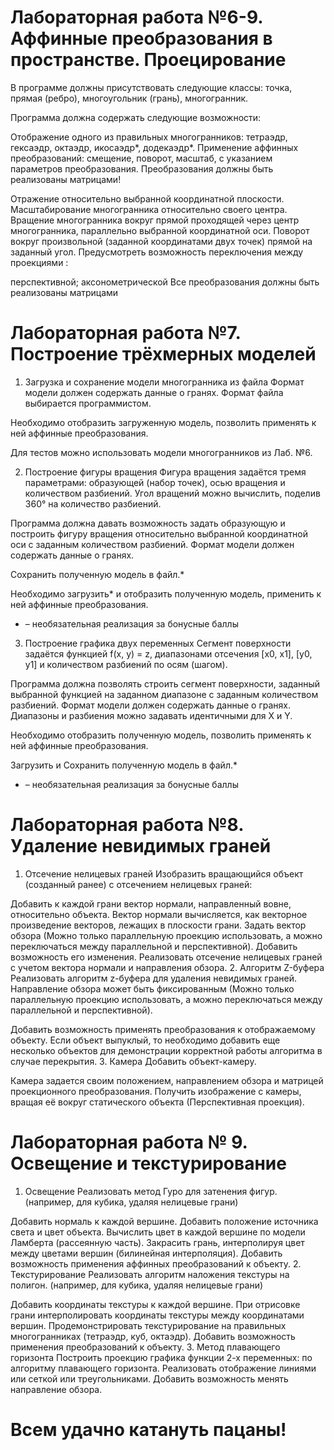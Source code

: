 # Лабораторная работа №6-9. Аффинные преобразования в пространстве. Проецирование
В программе должны присутствовать следующие классы: точка, прямая (ребро), многоугольник (грань), многогранник.

Программа должна содержать следующие возможности:

Отображение одного из правильных многогранников: тетраэдр, гексаэдр, октаэдр, икосаэдр*, додекаэдр*.
Применение аффинных преобразований: смещение, поворот, масштаб, с указанием параметров преобразования. Преобразования должны быть реализованы матрицами!

Отражение относительно выбранной координатной плоскости.
Масштабирование многогранника относительно своего центра.
Вращение многогранника вокруг прямой проходящей через центр многогранника, параллельно выбранной координатной оси.
Поворот вокруг произвольной (заданной координатами двух точек) прямой на заданный угол.
Предусмотреть возможность переключения между проекциями :

перспективной;
аксонометрической
Все преобразования должны быть реализованы матрицами

# Лабораторная работа №7. Построение трёхмерных моделей
1. Загрузка и сохранение модели многогранника из файла
Формат модели должен содержать данные о гранях. Формат файла выбирается программистом.

Необходимо отобразить загруженную модель, позволить применять к ней аффинные преобразования. 

Для тестов можно использовать модели многогранников из Лаб. №6.

2. Построение фигуры вращения
Фигура вращения задаётся тремя параметрами: образующей (набор точек), осью вращения и количеством разбиений. Угол вращений можно вычислить, поделив 360° на количество разбиений.

Программа должна давать возможность задать образующую и построить фигуру вращения относительно выбранной координатной оси с заданным количеством разбиений. Формат модели должен содержать данные о гранях.

Сохранить полученную модель в файл.*

Необходимо загрузить* и отобразить полученную модель, применить к ней аффинные преобразования.

* – необязательная реализация за бонусные баллы 

3. Построение графика двух переменных
Сегмент поверхности задаётся функцией f(x, y) = z, диапазонами отсечения [x0, x1], [y0, y1] и количеством разбиений по осям (шагом).

Программа должна позволять строить сегмент поверхности, заданный выбранной функцией на заданном диапазоне с заданным количеством разбиений. Формат модели должен содержать данные о гранях. Диапазоны и разбиения можно задавать идентичными для X и Y.

Необходимо отобразить полученную модель, позволить применять к ней аффинные преобразования.

Загрузить и Сохранить полученную модель в файл.* 

* – необязательная реализация за бонусные баллы 

# Лабораторная работа №8. Удаление невидимых граней
1. Отсечение нелицевых граней
Изобразить вращающийся объект (созданный ранее) с отсечением нелицевых граней:

Добавить к каждой грани вектор нормали, направленный вовне, относительно объекта. Вектор нормали вычисляется, как векторное произведение векторов, лежащих в плоскости грани.
Задать вектор обзора (Можно только параллельную проекцию использовать, а можно переключаться между параллельной и перспективной). Добавить возможность его изменения.
Реализовать отсечение нелицевых граней с учетом вектора нормали и направления обзора.
2. Алгоритм Z-буфера
Реализовать алгоритм z-буфера для удаления невидимых граней. Направление обзора может быть фиксированным (Можно только параллельную проекцию использовать, а можно переключаться между параллельной и перспективной).

Добавить возможность применять преобразования к отображаемому объекту.
Если объект выпуклый, то необходимо добавить еще несколько объектов для демонстрации корректной работы алгоритма в случае перекрытия.
3. Камера
Добавить объект-камеру. 

Камера задается своим положением, направлением обзора и матрицей проекционного преобразования. 
Получить изображение с камеры, вращая её вокруг статического объекта (Перспективная проекция). 

# Лабораторная работа № 9. Освещение и текстурирование
1. Освещение
Реализовать метод Гуро для затенения фигур. (например, для кубика, удаляя нелицевые грани)

Добавить нормаль к каждой вершине.
Добавить положение источника света и цвет объекта.
Вычислить цвет в каждой вершине по модели Ламберта (рассеянную часть).
Закрасить грань, интерполируя цвет между цветами вершин (билинейная интерполяция).
Добавить возможность применения аффинных преобразований к объекту.
2. Текстурирование
Реализовать алгоритм наложения текстуры на полигон. (например, для кубика, удаляя нелицевые грани)

Добавить координаты текстуры к каждой вершине.
При отрисовке грани интерполировать координаты текстуры между координатами вершин.
Продемонстрировать текстурирование на правильных многогранниках (тетраэдр, куб, октаэдр).
Добавить возможность применения преобразований к объекту.
3. Метод плавающего горизонта
Построить проекцию графика функции 2-х переменных: по алгоритму плавающего горизонта.
Реализовать отображение линиями или сеткой или треугольниками.
Добавить возможность менять направление обзора.

# Всем удачно катануть пацаны!
